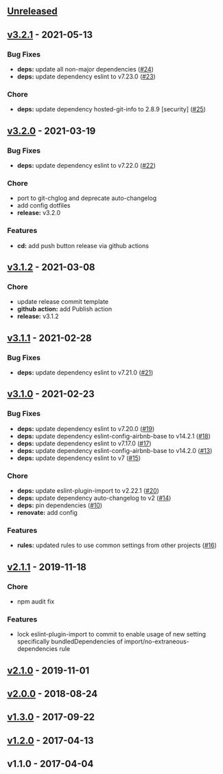 <a name="unreleased"></a>
## [Unreleased]


<a name="v3.2.1"></a>
## [v3.2.1] - 2021-05-13
### Bug Fixes
- **deps:** update all non-major dependencies ([#24](https://github.com/GoodwayGroup/eslint-config-goodway/issues/24))
- **deps:** update dependency eslint to v7.23.0 ([#23](https://github.com/GoodwayGroup/eslint-config-goodway/issues/23))

### Chore
- **deps:** update dependency hosted-git-info to 2.8.9 [security] ([#25](https://github.com/GoodwayGroup/eslint-config-goodway/issues/25))


<a name="v3.2.0"></a>
## [v3.2.0] - 2021-03-19
### Bug Fixes
- **deps:** update dependency eslint to v7.22.0 ([#22](https://github.com/GoodwayGroup/eslint-config-goodway/issues/22))

### Chore
- port to git-chglog and deprecate auto-changelog
- add config dotfiles
- **release:** v3.2.0

### Features
- **cd:** add push button release via github actions


<a name="v3.1.2"></a>
## [v3.1.2] - 2021-03-08
### Chore
- update release commit template
- **github action:** add Publish action
- **release:** v3.1.2


<a name="v3.1.1"></a>
## [v3.1.1] - 2021-02-28
### Bug Fixes
- **deps:** update dependency eslint to v7.21.0 ([#21](https://github.com/GoodwayGroup/eslint-config-goodway/issues/21))


<a name="v3.1.0"></a>
## [v3.1.0] - 2021-02-23
### Bug Fixes
- **deps:** update dependency eslint to v7.20.0 ([#19](https://github.com/GoodwayGroup/eslint-config-goodway/issues/19))
- **deps:** update dependency eslint-config-airbnb-base to v14.2.1 ([#18](https://github.com/GoodwayGroup/eslint-config-goodway/issues/18))
- **deps:** update dependency eslint to v7.17.0 ([#17](https://github.com/GoodwayGroup/eslint-config-goodway/issues/17))
- **deps:** update dependency eslint-config-airbnb-base to v14.2.0 ([#13](https://github.com/GoodwayGroup/eslint-config-goodway/issues/13))
- **deps:** update dependency eslint to v7 ([#15](https://github.com/GoodwayGroup/eslint-config-goodway/issues/15))

### Chore
- **deps:** update eslint-plugin-import to v2.22.1 ([#20](https://github.com/GoodwayGroup/eslint-config-goodway/issues/20))
- **deps:** update dependency auto-changelog to v2 ([#14](https://github.com/GoodwayGroup/eslint-config-goodway/issues/14))
- **deps:** pin dependencies ([#10](https://github.com/GoodwayGroup/eslint-config-goodway/issues/10))
- **renovate:** add config

### Features
- **rules:** updated rules to use common settings from other projects ([#16](https://github.com/GoodwayGroup/eslint-config-goodway/issues/16))


<a name="v2.1.1"></a>
## [v2.1.1] - 2019-11-18
### Chore
- npm audit fix

### Features
- lock eslint-plugin-import to commit to enable usage of new setting specifically bundledDependencies of import/no-extraneous-dependencies rule


<a name="v2.1.0"></a>
## [v2.1.0] - 2019-11-01

<a name="v2.0.0"></a>
## [v2.0.0] - 2018-08-24

<a name="v1.3.0"></a>
## [v1.3.0] - 2017-09-22

<a name="v1.2.0"></a>
## [v1.2.0] - 2017-04-13

<a name="v1.1.0"></a>
## v1.1.0 - 2017-04-04

[Unreleased]: https://github.com/GoodwayGroup/eslint-config-goodway/compare/v3.2.1...HEAD
[v3.2.1]: https://github.com/GoodwayGroup/eslint-config-goodway/compare/v3.2.0...v3.2.1
[v3.2.0]: https://github.com/GoodwayGroup/eslint-config-goodway/compare/v3.1.2...v3.2.0
[v3.1.2]: https://github.com/GoodwayGroup/eslint-config-goodway/compare/v3.1.1...v3.1.2
[v3.1.1]: https://github.com/GoodwayGroup/eslint-config-goodway/compare/v3.1.0...v3.1.1
[v3.1.0]: https://github.com/GoodwayGroup/eslint-config-goodway/compare/v2.1.1...v3.1.0
[v2.1.1]: https://github.com/GoodwayGroup/eslint-config-goodway/compare/v2.1.0...v2.1.1
[v2.1.0]: https://github.com/GoodwayGroup/eslint-config-goodway/compare/v2.0.0...v2.1.0
[v2.0.0]: https://github.com/GoodwayGroup/eslint-config-goodway/compare/v1.3.0...v2.0.0
[v1.3.0]: https://github.com/GoodwayGroup/eslint-config-goodway/compare/v1.2.0...v1.3.0
[v1.2.0]: https://github.com/GoodwayGroup/eslint-config-goodway/compare/v1.1.0...v1.2.0
